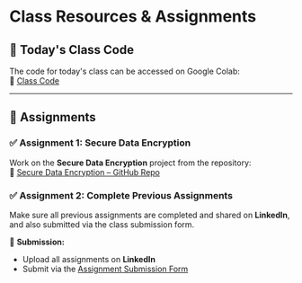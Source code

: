 # Class Resources & Assignments

## 📌 Today's Class Code  
The code for today's class can be accessed on Google Colab:  
🔗 [Class Code](https://colab.research.google.com/drive/1rKjIIgFRB9JuI5dLDq09dQvnOVMN1QIX?usp=sharing)

---

## 🎯 Assignments

### ✅ Assignment 1: Secure Data Encryption  
Work on the **Secure Data Encryption** project from the repository:  
🔗 [Secure Data Encryption – GitHub Repo](https://github.com/panaversity/learn-modern-ai-python/tree/main/CLASS_PROJECTS/05_secure_data_encryption)

### ✅ Assignment 2: Complete Previous Assignments  
Make sure all previous assignments are completed and shared on **LinkedIn**, and also submitted via the class submission form.



 
📌 **Submission:**  
- Upload all assignments on **LinkedIn**  
- Submit via the [Assignment Submission Form](https://forms.gle/WbSHzHaUjbHfrBqE8)
